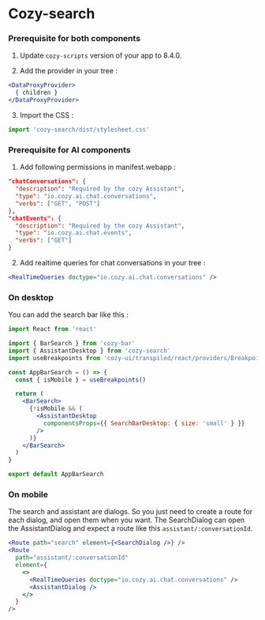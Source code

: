 # Cozy-search

### Prerequisite for both components

1. Update `cozy-scripts` version of your app to 8.4.0.

2. Add the provider in your tree :

```jsx
<DataProxyProvider>
  { children }
</DataProxyProvider>
```

3. Import the CSS :

```jsx
import 'cozy-search/dist/stylesheet.css'
```

### Prerequisite for AI components

1. Add following permissions in manifest.webapp :

```json
"chatConversations": {
  "description": "Required by the cozy Assistant",
  "type": "io.cozy.ai.chat.conversations",
  "verbs": ["GET", "POST"]
},
"chatEvents": {
  "description": "Required by the cozy Assistant",
  "type": "io.cozy.ai.chat.events",
  "verbs": ["GET"]
}
```

2. Add realtime queries for chat conversations in your tree :

```jsx
<RealTimeQueries doctype="io.cozy.ai.chat.conversations" />
```

### On desktop

You can add the search bar like this :

```jsx
import React from 'react'

import { BarSearch } from 'cozy-bar'
import { AssistantDesktop } from 'cozy-search'
import useBreakpoints from 'cozy-ui/transpiled/react/providers/Breakpoints'

const AppBarSearch = () => {
  const { isMobile } = useBreakpoints()

  return (
    <BarSearch>
      {!isMobile && (
        <AssistantDesktop
          componentsProps={{ SearchBarDesktop: { size: 'small' } }}
        />
      )}
    </BarSearch>
  )
}

export default AppBarSearch
```

### On mobile

The search and assistant are dialogs. So you just need to create a route for each dialog, and open them when you want. The SearchDialog can open the AssistantDialog and expect a route like this `assistant/:conversationId`.

```jsx
<Route path="search" element={<SearchDialog />} />
<Route
  path="assistant/:conversationId"
  element={
    <>
      <RealTimeQueries doctype="io.cozy.ai.chat.conversations" />
      <AssistantDialog />
    </>
  }
/>
```

